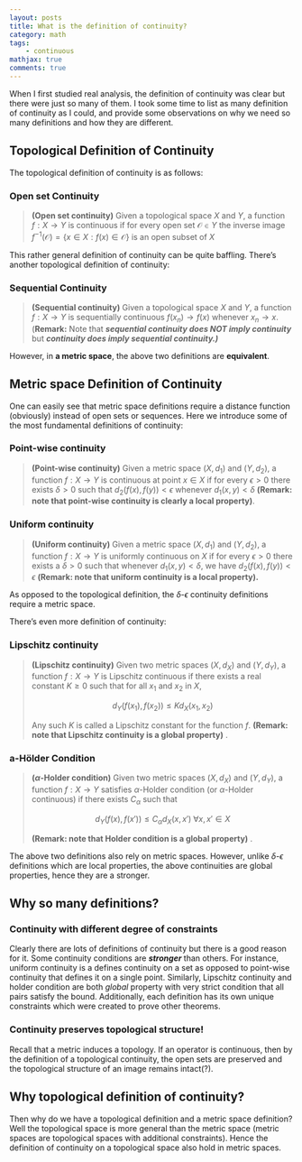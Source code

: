 ```yaml
---
layout: posts
title: What is the definition of continuity?
category: math
tags:
    - continuous
mathjax: true
comments: true
---
```

When I first studied real analysis, the definition of continuity was clear but there were just so many of them. I took some time to list as many definition of continuity as I could, and provide some observations on why we need so many definitions and how they are different. 

## Topological Definition of Continuity

The topological definition of continuity is as follows:

### Open set Continuity

> **(Open set continuity)** Given a topological space $X$ and $Y$, a function $f : X \to Y$ is continuous if for every open set $\mathcal{O} \in Y$ the inverse image $f^{-1}(\mathcal{O}) = \{ x \in X : f(x) \in \mathcal{O}\}$ is an open subset of $X$
> 

This rather general definition of continuity can be quite baffling. There’s another topological definition of continuity:

### Sequential Continuity

> **(Sequential continuity)** Given a topological space $X$ and $Y$, a function $f : X \to Y$ is sequentially continuous $f(x_n) \to f(x)$ whenever $x_n \to x$. 
(**Remark:** Note that ***sequential continuity does NOT imply continuity*** but ***continuity does imply sequential continuity.)***
> 

However, in **a metric space**, the above two definitions are **equivalent**. 

## Metric space Definition of Continuity

One can easily see that metric space definitions require a distance function (obviously) instead of open sets or sequences. Here we introduce some of the most fundamental definitions of continuity:

### Point-wise continuity

> **(Point-wise continuity)** Given a metric space $(X, d_1)$ and $(Y, d_2)$, a function $f: X \to Y$ is continuous at point $x \in X$ if for every $\epsilon > 0$ there exists $\delta > 0$ such that $d_2(f(x), f(y)) < \epsilon$  whenever $d_1(x,y) < \delta$ 
**(Remark: note that point-wise continuity is clearly a local property)**.
> 

### Uniform continuity

> **(Uniform continuity)** Given a metric space $(X, d_1)$ and $(Y, d_2)$,  a function $f: X \to Y$ is uniformly continuous on $X$  if for every $\epsilon > 0$ there exists a $\delta > 0$ such that whenever $d_1(x,y) < \delta$, we have $d_2(f(x), f(y)) < \epsilon$ 
**(Remark: note that uniform continuity is a local property).**
> 

As opposed to the topological definition, the $\delta\text{-}\epsilon$ continuity definitions require a metric space. 

There’s even more definition of continuity:

### Lipschitz continuity

> **(Lipschitz continuity)** Given two metric spaces $(X, d_X)$ and $(Y, d_Y)$, a function $f: X \to Y$ is Lipschitz continuous if there exists a real constant $K \ge 0$  such that for all $x_1$ and $x_2$ in $X$,
> 
> 
> $$ d_Y(f(x_1), f(x_2)) \le Kd_X(x_1, x_2) $$
> 
> Any such $K$  is called a Lipschitz constant for the function $f$. 
> **(Remark: note that Lipschitz continuity is a global property)** .
> 

### a-**Hölder Condition**

> **($\alpha$-Holder condition)** Given two metric spaces $(X, d_X)$  and $(Y, d_Y)$, a function $f: X \to Y$ satisfies $\alpha$-Holder condition (or $\alpha$-Holder continuous) if there exists $C_\alpha$ such that
> 
> 
> $$d_Y(f(x), f(x')) \le C_\alpha d_X(x, x') \; \forall x,x' \in X$$
> 
> **(Remark: note that Holder condition is a global property)** .
> 

The above two definitions also rely on metric spaces. However, unlike $\delta\text{-}\epsilon$ definitions which are local properties, the above continuities are global properties, hence they are a stronger. 

## Why so many definitions?

### Continuity with different degree of constraints

Clearly there are lots of definitions of continuity but there is a good reason for it. Some continuity conditions are ***stronger*** than others. For instance, uniform continuity is a defines continuity on a set as opposed to point-wise continuity that defines it on a single point. Similarly, Lipschitz continuity and holder condition are both *global* property with very strict condition that all pairs satisfy the bound. Additionally, each definition has its own unique constraints which were created to prove other theorems. 

### Continuity preserves topological structure!

Recall that a metric induces a topology. If an operator is continuous, then by the definition of a topological continuity, the open sets are preserved and the topological structure of an image remains intact(?). 

## Why topological definition of continuity?

Then why do we have a topological definition and a metric space definition? Well the topological space is more general than the metric space (metric spaces are topological spaces with additional constraints). Hence the definition of continuity on a topological space also hold in metric spaces.
